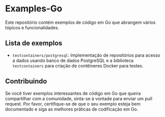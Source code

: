 # Examples-Go

Este repositório contém exemplos de código em Go que abrangem vários tópicos e funcionalidades.

## Lista de exemplos

- `testcontainers/postgresql`: Implementação de repositórios para acesso a dados usando banco de dados PostgreSQL e a biblioteca `testcontainers` para criação de contêineres Docker para testes.


## Contribuindo

Se você tiver exemplos interessantes de código em Go que queira compartilhar com a comunidade, sinta-se à vontade para enviar um pull request. Por favor, certifique-se de que o seu exemplo esteja bem documentado e siga as melhores práticas de codificação em Go.
